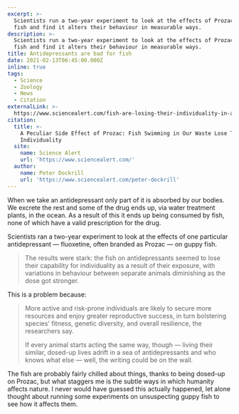 ```yaml
---
excerpt: >-
  Scientists run a two-year experiment to look at the effects of Prozac on guppy
  fish and find it alters their behaviour in measurable ways.
description: >-
  Scientists run a two-year experiment to look at the effects of Prozac on guppy
  fish and find it alters their behaviour in measurable ways.
title: Antidepressants are bad for fish
date: 2021-02-13T06:45:00.000Z
inline: true
tags:
  - Science
  - Zoology
  - News
  - Citation
externalLink: >-
  https://www.sciencealert.com/fish-are-losing-their-individuality-in-an-ocean-laced-with-prozac-scientists-warn
citation:
  title: >-
    A Peculiar Side Effect of Prozac: Fish Swimming in Our Waste Lose Their
    Individuality
  site:
    name: Science Alert
    url: 'https://www.sciencealert.com/'
  author:
    name: Peter Dockrill
    url: 'https://www.sciencealert.com/peter-dockrill'
---
```

When we take an antidepressant only part of it is absorbed by our bodies. We excrete the rest and some of the drug ends up, via water treatment plants, in the ocean. As a result of this it ends up being consumed by fish, none of which have a valid prescription for the drug.

Scientists ran a two-year experiment to look at the effects of one particular antidepressant — fluoxetine, often branded as Prozac — on guppy fish.

> The results were stark: the fish on antidepressants seemed to lose their capability for individuality as a result of their exposure, with variations in behaviour between separate animals diminishing as the dose got stronger.

This is a problem because:

> More active and risk-prone individuals are likely to secure more resources and enjoy greater reproductive success, in turn bolstering species' fitness, genetic diversity, and overall resilience, the researchers say.
> 
> If every animal starts acting the same way, though — living their similar, dosed-up lives adrift in a sea of antidepressants and who knows what else — well, the writing could be on the wall.

The fish are probably fairly chilled about things, thanks to being dosed-up on Prozac, but what staggers me is the subtle ways in which humanity affects nature. I never would have guessed this actually happened, let alone thought about running some experiments on unsuspecting guppy fish to see how it affects them.



